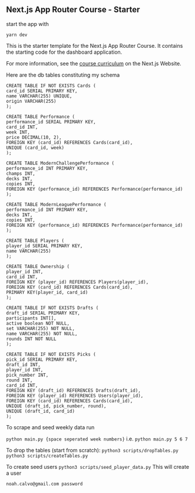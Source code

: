 ## Next.js App Router Course - Starter

start the app with

`yarn dev`

This is the starter template for the Next.js App Router Course. It contains the starting code for the dashboard application.

For more information, see the [course curriculum](https://nextjs.org/learn) on the Next.js Website.

Here are the db tables constituting my schema
```
CREATE TABLE IF NOT EXISTS Cards (
card_id SERIAL PRIMARY KEY,
name VARCHAR(255) UNIQUE,
origin VARCHAR(255)
);

CREATE TABLE Performance (
performance_id SERIAL PRIMARY KEY,
card_id INT,
week INT,
price DECIMAL(10, 2),
FOREIGN KEY (card_id) REFERENCES Cards(card_id),
UNIQUE (card_id, week)
);

CREATE TABLE ModernChallengePerformance (
performance_id INT PRIMARY KEY,
champs INT,
decks INT,
copies INT,
FOREIGN KEY (performance_id) REFERENCES Performance(performance_id)
);

CREATE TABLE ModernLeaguePerformance (
performance_id INT PRIMARY KEY,
decks INT,
copies INT,
FOREIGN KEY (performance_id) REFERENCES Performance(performance_id)
);

CREATE TABLE Players (
player_id SERIAL PRIMARY KEY,
name VARCHAR(255)
);

CREATE TABLE Ownership (
player_id INT,
card_id INT,
FOREIGN KEY (player_id) REFERENCES Players(player_id),
FOREIGN KEY (card_id) REFERENCES Cards(card_id),
PRIMARY KEY(player_id, card_id)
);

CREATE TABLE IF NOT EXISTS Drafts (
draft_id SERIAL PRIMARY KEY,
participants INT[],
active boolean NOT NULL,
set VARCHAR(255) NOT NULL,
name VARCHAR(255) NOT NULL,
rounds INT NOT NULL
);

CREATE TABLE IF NOT EXISTS Picks (
pick_id SERIAL PRIMARY KEY,
draft_id INT,
player_id INT,
pick_number INT,
round INT,
card_id INT,
FOREIGN KEY (draft_id) REFERENCES Drafts(draft_id),
FOREIGN KEY (player_id) REFERENCES Users(player_id),
FOREIGN KEY (card_id) REFERENCES Cards(card_id),
UNIQUE (draft_id, pick_number, round),
UNIQUE (draft_id, card_id)
);

```

To scrape and seed weekly data run

`python main.py {space seperated week numbers}`
i.e. `python main.py 5 6 7`

To drop the tables (start from scratch):
`python3 scripts/dropTables.py`
`python3 scripts/createTables.py`

To create seed users
`python3 scripts/seed_player_data.py`
This will create a user
```
noah.calvo@gmail.com password
```